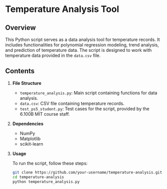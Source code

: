 # Temperature Analysis Tool

## Overview

This Python script serves as a data analysis tool for temperature records. It includes functionalities for polynomial regression modeling, trend analysis, and prediction of temperature data. The script is designed to work with temperature data provided in the `data.csv` file.

## Contents

1. **File Structure**
   - `temperature_analysis.py`: Main script containing functions for data analysis.
   - `data.csv`: CSV file containing temperature records.
   - `test_ps5_student.py`: Test cases for the script, provided by the 6.100B MIT course staff.

2. **Dependencies**
   - NumPy
   - Matplotlib
   - scikit-learn

3. **Usage**

   To run the script, follow these steps:

   ```bash
   git clone https://github.com/your-username/temperature-analysis.git
   cd temperature-analysis
   python temperature_analysis.py
